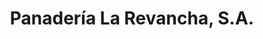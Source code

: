 ---
title: "Panadería La Revancha, S.A."
url: /ciudad-guayana/panaderia-la-revancha-s-a/
shop: Bäckerei
---